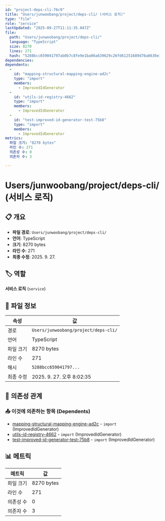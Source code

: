 ```yaml
---
id: "project-deps-cli-76c9"
title: "Users/junwoobang/project/deps-cli/ (서비스 로직)"
type: "file"
role: "service"
lastUpdated: "2025-09-27T11:11:35.047Z"
file:
  path: "Users/junwoobang/project/deps-cli/"
  language: "TypeScript"
  size: 8270
  lines: 271
  hash: "5288bcc659041797ab0b7c8fe9e1ba06a639629c26fd61251689d76a8636e189"
dependencies:
dependents:
  -
    id: "mapping-structural-mapping-engine-ad2c"
    type: "import"
    members:
      - ImprovedIdGenerator
  -
    id: "utils-id-registry-4662"
    type: "import"
    members:
      - ImprovedIdGenerator
  -
    id: "test-improved-id-generator-test-75b8"
    type: "import"
    members:
      - ImprovedIdGenerator
metrics:
  파일 크기: "8270 bytes"
  라인 수: 271
  의존성 수: 0
  의존자 수: 3

---
```


# Users/junwoobang/project/deps-cli/ (서비스 로직)

## 📋 개요

- **파일 경로**: `Users/junwoobang/project/deps-cli/`
- **언어**: TypeScript
- **크기**: 8270 bytes
- **라인 수**: 271
- **최종 수정**: 2025. 9. 27.

## 🏷️ 역할

**서비스 로직** (`service`)

## 📄 파일 정보

| 속성 | 값 |
|------|----|
| 경로 | `Users/junwoobang/project/deps-cli/` |
| 언어 | TypeScript |
| 파일 크기 | 8270 bytes |
| 라인 수 | 271 |
| 해시 | `5288bcc659041797...` |
| 최종 수정 | 2025. 9. 27. 오후 8:02:35 |

## 🔗 의존성 관계

### 📤 이것에 의존하는 항목 (Dependents)

- [mapping-structural-mapping-engine-ad2c](mapping-structural-mapping-engine-ad2c.md) - `import` (ImprovedIdGenerator)
- [utils-id-registry-4662](utils-id-registry-4662.md) - `import` (ImprovedIdGenerator)
- [test-improved-id-generator-test-75b8](test-improved-id-generator-test-75b8.md) - `import` (ImprovedIdGenerator)

## 📊 메트릭

| 메트릭 | 값 |
|--------|----|
| 파일 크기 | 8270 bytes |
| 라인 수 | 271 |
| 의존성 수 | 0 |
| 의존자 수 | 3 |

